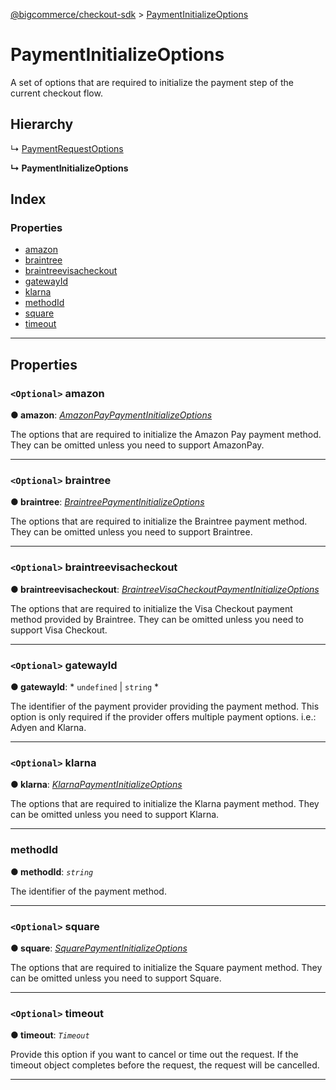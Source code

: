 [@bigcommerce/checkout-sdk](../README.md) > [PaymentInitializeOptions](../interfaces/paymentinitializeoptions.md)

# PaymentInitializeOptions

A set of options that are required to initialize the payment step of the current checkout flow.

## Hierarchy

↳  [PaymentRequestOptions](paymentrequestoptions.md)

**↳ PaymentInitializeOptions**

## Index

### Properties

* [amazon](paymentinitializeoptions.md#amazon)
* [braintree](paymentinitializeoptions.md#braintree)
* [braintreevisacheckout](paymentinitializeoptions.md#braintreevisacheckout)
* [gatewayId](paymentinitializeoptions.md#gatewayid)
* [klarna](paymentinitializeoptions.md#klarna)
* [methodId](paymentinitializeoptions.md#methodid)
* [square](paymentinitializeoptions.md#square)
* [timeout](paymentinitializeoptions.md#timeout)

---

## Properties

<a id="amazon"></a>

### `<Optional>` amazon

**● amazon**: *[AmazonPayPaymentInitializeOptions](amazonpaypaymentinitializeoptions.md)*

The options that are required to initialize the Amazon Pay payment method. They can be omitted unless you need to support AmazonPay.

___
<a id="braintree"></a>

### `<Optional>` braintree

**● braintree**: *[BraintreePaymentInitializeOptions](braintreepaymentinitializeoptions.md)*

The options that are required to initialize the Braintree payment method. They can be omitted unless you need to support Braintree.

___
<a id="braintreevisacheckout"></a>

### `<Optional>` braintreevisacheckout

**● braintreevisacheckout**: *[BraintreeVisaCheckoutPaymentInitializeOptions](braintreevisacheckoutpaymentinitializeoptions.md)*

The options that are required to initialize the Visa Checkout payment method provided by Braintree. They can be omitted unless you need to support Visa Checkout.

___
<a id="gatewayid"></a>

### `<Optional>` gatewayId

**● gatewayId**: * `undefined` &#124; `string`
*

The identifier of the payment provider providing the payment method. This option is only required if the provider offers multiple payment options. i.e.: Adyen and Klarna.

___
<a id="klarna"></a>

### `<Optional>` klarna

**● klarna**: *[KlarnaPaymentInitializeOptions](klarnapaymentinitializeoptions.md)*

The options that are required to initialize the Klarna payment method. They can be omitted unless you need to support Klarna.

___
<a id="methodid"></a>

###  methodId

**● methodId**: *`string`*

The identifier of the payment method.

___
<a id="square"></a>

### `<Optional>` square

**● square**: *[SquarePaymentInitializeOptions](squarepaymentinitializeoptions.md)*

The options that are required to initialize the Square payment method. They can be omitted unless you need to support Square.

___
<a id="timeout"></a>

### `<Optional>` timeout

**● timeout**: *`Timeout`*

Provide this option if you want to cancel or time out the request. If the timeout object completes before the request, the request will be cancelled.

___

